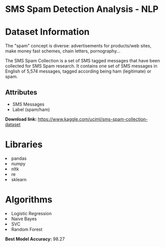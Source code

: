 # SMS Spam Detection Analysis - NLP

# Dataset Information

The "spam" concept is diverse: advertisements for products/web sites, make money fast schemes, chain letters, pornography...

The SMS Spam Collection is a set of SMS tagged messages that have been collected for SMS Spam research. It contains one set of SMS messages in English of 5,574 messages, tagged according being ham (legitimate) or spam.

## Attributes

- SMS Messages
- Label (spam/ham)

**Download link:** https://www.kaggle.com/uciml/sms-spam-collection-dataset

# Libraries

<li>pandas
<li>numpy
<li>nltk
<li>re
<li>sklearn

# Algorithms

<li>Logistic Regression
<li>Naive Bayes
<li>SVC
<li>Random Forest
  
**Best Model Accuracy:** 98.27
